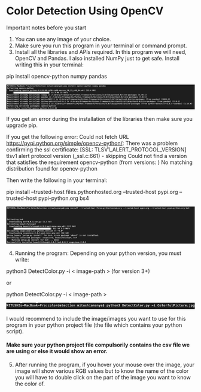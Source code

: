 # Color Detection Using OpenCV 
Important notes before you start

1.  You can use any image of your choice. 
2. Make sure you run this program in your terminal or command prompt. 
3. Install all the libraries and APIs required. In this program we will need, OpenCV and Pandas. I also installed NumPy just to get safe. 
Install writing this in your terminal: 

pip install opencv-python numpy pandas

![](TerminalImages/TerminalSS2.png) 

If you get an error during the installation of the libraries then make sure you upgrade pip.

If you get the following error: 
Could not fetch URL https://pypi.python.org/simple/opencv-python/: There was a problem confirming the ssl certificate: [SSL: TLSV1_ALERT_PROTOCOL_VERSION] tlsv1 alert protocol version (_ssl.c:661) - skipping Could not find a version that satisfies the requirement opencv-python (from versions: ) No matching distribution found for opencv-python

Then write the following in your terminal:

pip install –trusted-host files.pythonhosted.org –trusted-host pypi.org –trusted-host pypi-python.org bs4

![](TerminalImages/TerminalSS3.png) 

4. Running the program: 
Depending on your python version, you must write:

python3 DetectColor.py -i < image-path >  (for version 3+) 

or

python DetectColor.py -i < image-path >  

![](TerminalImages/TerminalSS1.png)

I would recommend to include the image/images you want to use for this program in your python project file (the file which contains your python script). 

#### Make sure your python project file compulsorily contains the csv file we are using or else it would show an error. 

5. After running the program, if you hover your mouse over the image, your image will show various RGB values but to know the name of the color you will have to double click on the part of the image you want to know the color of. 
